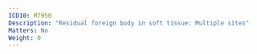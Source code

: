 ```yaml
---
ICD10: M7950
Description: "Residual foreign body in soft tissue: Multiple sites"
Matters: No
Weight: 0
---
```


